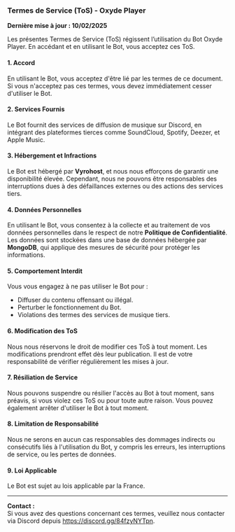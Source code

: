 ### **Termes de Service (ToS) - Oxyde Player**

**Dernière mise à jour : 10/02/2025**

Les présentes Termes de Service (ToS) régissent l’utilisation du Bot Oxyde Player. En accédant et en utilisant le Bot, vous acceptez ces ToS.

#### 1. **Accord**

En utilisant le Bot, vous acceptez d'être lié par les termes de ce document. Si vous n'acceptez pas ces termes, vous devez immédiatement cesser d'utiliser le Bot.

#### 2. **Services Fournis**

Le Bot fournit des services de diffusion de musique sur Discord, en intégrant des plateformes tierces comme SoundCloud, Spotify, Deezer, et Apple Music.

#### 3. **Hébergement et Infractions**

Le Bot est hébergé par **Vyrohost**, et nous nous efforçons de garantir une disponibilité élevée. Cependant, nous ne pouvons être responsables des interruptions dues à des défaillances externes ou des actions des services tiers.

#### 4. **Données Personnelles**

En utilisant le Bot, vous consentez à la collecte et au traitement de vos données personnelles dans le respect de notre **Politique de Confidentialité**. Les données sont stockées dans une base de données hébergée par **MongoDB**, qui applique des mesures de sécurité pour protéger les informations.

#### 5. **Comportement Interdit**

Vous vous engagez à ne pas utiliser le Bot pour :
- Diffuser du contenu offensant ou illégal.
- Perturber le fonctionnement du Bot.
- Violations des termes des services de musique tiers.

#### 6. **Modification des ToS**

Nous nous réservons le droit de modifier ces ToS à tout moment. Les modifications prendront effet dès leur publication. Il est de votre responsabilité de vérifier régulièrement les mises à jour.

#### 7. **Résiliation de Service**

Nous pouvons suspendre ou résilier l'accès au Bot à tout moment, sans préavis, si vous violez ces ToS ou pour toute autre raison. Vous pouvez également arrêter d'utiliser le Bot à tout moment.

#### 8. **Limitation de Responsabilité**

Nous ne serons en aucun cas responsables des dommages indirects ou consécutifs liés à l'utilisation du Bot, y compris les erreurs, les interruptions de service, ou les pertes de données.

#### 9. **Loi Applicable**

Le Bot est sujet au lois applicable par la France.

---

**Contact :**  
Si vous avez des questions concernant ces termes, veuillez nous contacter via Discord depuis https://discord.gg/84fzyNYTpn.
